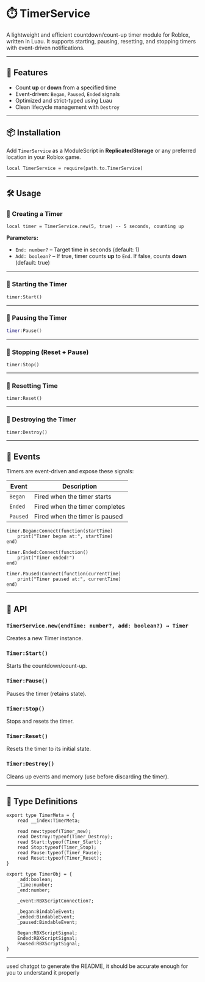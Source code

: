 # ⏱️ TimerService

A lightweight and efficient countdown/count-up timer module for Roblox, written in Luau. It supports starting, pausing, resetting, and stopping timers with event-driven notifications.

---

## 🚀 Features

- Count **up** or **down** from a specified time
- Event-driven: `Began`, `Paused`, `Ended` signals
- Optimized and strict-typed using Luau
- Clean lifecycle management with `Destroy`

---

## 📦 Installation

Add `TimerService` as a ModuleScript in **ReplicatedStorage** or any preferred location in your Roblox game.

```luau
local TimerService = require(path.to.TimerService)
```

---

## 🛠️ Usage

### 🔹 Creating a Timer

```luau
local timer = TimerService.new(5, true) -- 5 seconds, counting up
```

**Parameters:**
- `End: number?` – Target time in seconds (default: 1)
- `Add: boolean?` – If true, timer counts **up** to `End`. If false, counts **down** (default: true)

---

### 🔹 Starting the Timer

```luau
timer:Start()
```

---

### 🔹 Pausing the Timer

```lua
timer:Pause()
```

---

### 🔹 Stopping (Reset + Pause)

```luau
timer:Stop()
```

---

### 🔹 Resetting Time

```luau
timer:Reset()
```

---

### 🔹 Destroying the Timer

```luau
timer:Destroy()
```

---

## 📡 Events

Timers are event-driven and expose these signals:

| Event   | Description                            |
|---------|----------------------------------------|
| `Began` | Fired when the timer starts            |
| `Ended` | Fired when the timer completes         |
| `Paused`| Fired when the timer is paused         |

```luau
timer.Began:Connect(function(startTime)
	print("Timer began at:", startTime)
end)

timer.Ended:Connect(function()
	print("Timer ended!")
end)

timer.Paused:Connect(function(currentTime)
	print("Timer paused at:", currentTime)
end)
```

---

## 🔧 API

### `TimerService.new(endTime: number?, add: boolean?) → Timer`
Creates a new Timer instance.

### `Timer:Start()`
Starts the countdown/count-up.

### `Timer:Pause()`
Pauses the timer (retains state).

### `Timer:Stop()`
Stops and resets the timer.

### `Timer:Reset()`
Resets the timer to its initial state.

### `Timer:Destroy()`
Cleans up events and memory (use before discarding the timer).

---

## 🧱 Type Definitions

```luau
export type TimerMeta = {
	read __index:TimerMeta;
	
	read new:typeof(Timer_new);
	read Destroy:typeof(Timer_Destroy);
	read Start:typeof(Timer_Start);
	read Stop:typeof(Timer_Stop);
	read Pause:typeof(Timer_Pause);
	read Reset:typeof(Timer_Reset);
}

export type TimerObj = {
	_add:boolean;
	_time:number;
	_end:number;
	
	_event:RBXScriptConnection?;
	
	_began:BindableEvent;
	_ended:BindableEvent;
	_paused:BindableEvent;
	
	Began:RBXScriptSignal;
	Ended:RBXScriptSignal;
	Paused:RBXScriptSignal;
}
```

<hr>

used chatgpt to generate the README, it should be accurate enough for you to understand it properly
